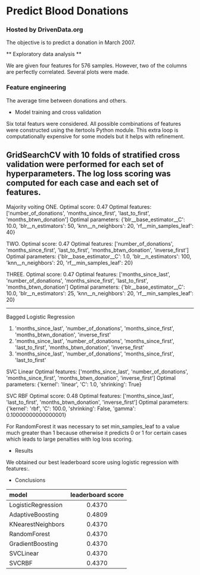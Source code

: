 # Predict Blood Donations
### Hosted by DrivenData.org

The objective is to predict a donation in March 2007.

** Exploratory data analysis **

We are given four features for 576 samples. However, two of the columns are
perfectly correlated. Several plots were made.

### Feature engineering

The average time between donations and others.

* Model training and cross validation

Six total featurs were considered. All possible combinations of features
were constructed using the itertools Python module. This extra loop is
computationally expensive for some models but it helps with refinement.

GridSearchCV with 10 folds of stratified cross validation were performed
for each set of hyperparameters. The log loss scoring was computed for
each case and each set of features.
------
Majority voiting
ONE. Optimal score: 0.47
Optimal features:  ['number_of_donations', 'months_since_first', 'last_to_first', 'months_btwn_donation']
Optimal parameters:  {'blr__base_estimator__C': 10.0, 'blr__n_estimators': 50, 'knn__n_neighbors': 20, 'rf__min_samples_leaf': 40}

TWO. Optimal score: 0.47
Optimal features:  ['number_of_donations', 'months_since_first', 'last_to_first', 'months_btwn_donation', 'inverse_first']
Optimal parameters:  {'blr__base_estimator__C': 1.0, 'blr__n_estimators': 100, 'knn__n_neighbors': 20, 'rf__min_samples_leaf': 20}

THREE. Optimal score: 0.47
Optimal features:  ['months_since_last', 'number_of_donations', 'months_since_first', 'last_to_first', 'months_btwn_donation']
Optimal parameters:  {'blr__base_estimator__C': 10.0, 'blr__n_estimators': 25, 'knn__n_neighbors': 20, 'rf__min_samples_leaf': 20}

----

Bagged Logistic Regression
1. 'months_since_last', 'number_of_donations', 'months_since_first', 'months_btwn_donation', 'inverse_first'
2. 'months_since_last', 'number_of_donations', 'months_since_first', 'last_to_first', 'months_btwn_donation', 'inverse_first'
3. 'months_since_last', 'number_of_donations', 'months_since_first', 'last_to_first'

SVC Linear
Optimal features:  ['months_since_last', 'number_of_donations', 'months_since_first', 'months_btwn_donation', 'inverse_first']
Optimal parameters:  {'kernel': 'linear', 'C': 1.0, 'shrinking': True}

SVC RBF
Optimal score: 0.48
Optimal features:  ['months_since_last', 'last_to_first', 'months_btwn_donation', 'inverse_first']
Optimal parameters:  {'kernel': 'rbf', 'C': 100.0, 'shrinking': False, 'gamma': 0.10000000000000001}


For RandomForest it was necessary to set min_samples_leaf to a value much greater than
1 because otherwise it predicts 0 or 1 for certain cases which leads to large
penalties with log loss scoring.

* Results

We obtained our best leaderboard score using logistic regression
with features:.

* Conclusions


|model                      | leaderboard score|
|:--------------------------|:-----------------:|
|LogisticRegression       |            0.4370|
|AdaptiveBoosting             |            0.4809|
|KNearestNeighbors |            0.4370|
|RandomForest|            0.4370|
|GradientBoosting|            0.4370|
|SVCLinear|            0.4370|
|SVCRBF|            0.4370|

